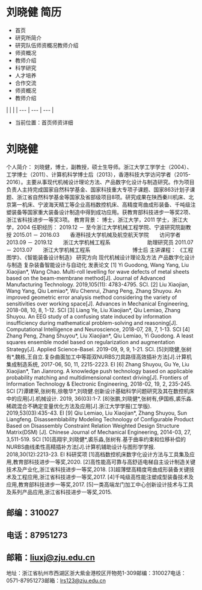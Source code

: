# 刘晓健 简历
- 首页
- 研究所简介
- 研究队伍师资概况教师介绍
- 师资概况
- 教师介绍
- 科学研究
- 人才培养
- 合作交流
- 师资概况
- 教师介绍

|  |  |
| --- | --- | --- |

- 当前位置：首页师资详细

# 刘晓健
个人简介：
刘晓健，博士，副教授，硕士生导师。浙江大学工学学士（2004）、工学博士（2011）、计算机科学博士后（2013），香港科技大学访问学者（2015-2016）。主要从事现代机械设计理论方法、产品数字化设计与制造研究。作为项目负责人主持完成国家自然科学基金、国家科技重大专项子课题、国家863计划子课题、浙江省自然科学基金等国家及省部级项目8项。研究成果在陕西秦川机床、北京第一机床、宁波海天精工等企业高档数控机床、高精度弯曲成形装备、千吨级注塑装备等国家重大装备设计制造中得到成功应用。获教育部科技进步一等奖2项、浙江省科技进步一等奖3项。
教育背景：
博士，浙江大学，2011
学士，浙江大学，2004
任职经历：
2019.12 － 至今浙江大学机械工程学院、宁波研究院副教授
2015.01 － 2016.03　　香港科技大学机械及航空航天学院　　访问学者
2013.09 － 2019.12　　浙江大学机械工程系　　　　　　　助理研究员
2011.07 － 2013.07　　浙江大学机械工程系　　　　　　　　博士后
主讲课程：
《工程图学》、《智能装备设计制造》
研究方向
现代机械设计理论及方法
产品数字化设计与制造
复杂装备智能设计与自动化
发表论文
[1] Yi Guodong, Wang Yang, Liu Xiaojian*, Wang Chao. Multi-roll levelling for wave defects of metal sheets based on the beam-membrane method[J]. Journal of Advanced Manufacturing Technology. 2019,105(11): 4783-4795. SCI.
[2] Liu Xiaojian, Wang Yang, Qiu Lemiao*, Wu Chenrui, Zhang Peng, Zhang Shuyou. An improved geometric error analysis method considering the variety of sensitivities over working space[J]. Advances in Mechanical Engineering, 2018-08, 10, 8, 1-12. SCI
[3] Liang Ye, Liu Xiaojian*, Qiu Lemiao, Zhang Shuyou. An EEG study of a confusing state induced by information insufficiency during mathematical problem-solving and reasoning[J]. Computational Intelligence and Neuroscience, 2018-07, 28, 7, 1-13. SCI
[4] Zhang Peng, Zhang Shuyou*, Liu Xiaojian*, Qiu Lemiao, Yi Guodong. A least squares ensemble model based on regularization and augmentation Strategy[J]. Applied Science-Basel. 2019-09, 9, 9, 1-21. SCI.
[5]刘晓健,张树有*,魏栋,王自立.复杂曲面加工中等距双NURBS刀具路径高效插补方法[J].计算机集成制造系统, 2017-06, 50, 11, 2215-2223. EI
[6] Zhang Shuyou, Gu Ye, Liu Xiaojian*, Tan Jianrong. A knowledge push technology based on applicable probability matching and multidimensional context driving[J]. Frontiers of Information Technology & Electronic Engineering, 2018-02, 19, 2, 235-245. SCI
[7]谭建荣,张树有,徐敬华*,刘晓健.创新设计基础科学问题研究及其在数控机床中的应用[J].机械设计. 2019, 36(03):1-7.
[8]张鹏,刘晓健*,张树有,伊国栋,裘乐淼.稀疏混合不确定变量优化方法及应用[J].浙江大学学报(工学版). 2019,53(03):435-43. EI
[9] Qiu Lemiao, Liu Xiaojian*, Zhang Shuyou, Sun Liangfeng. Disassemblability Modeling Technology of Configurable Product Based on Disassembly Constraint Relation Weighted Design Structure Matrix(DSM) [J]. Chinese Journal of Mechanical Engineering, 2014-03, 27, 3,511-519. SCI
[10]高翔宇,刘晓健*,裘乐淼,张树有.基于曲率约束和位移补偿的NURBS曲线柔性高精插补方法[J].计算机辅助设计与图形学学报. 2018,30(12):2213-23. EI
科研奖项
[1]高档数控机床数字化设计方法与工具集及应用,教育部科技进步一等奖,2020.
[2]高性能高可靠与高舒适电梯自主设计制造关键技术及产业化,浙江省科技进步一等奖,2018.
[3]超薄壁高精度弯曲成形装备关键技术及工程应用,浙江省科技进步一等奖,2017.
[4]千吨级高性能注塑成型装备技术及应用,教育部科技进步一等奖,2017.
[5]一类高端龙门加工中心创新设计技术与工具及系列产品应用,浙江省科技进步一等奖,2015.

## 邮编：310027

## 电话：87951273

## 邮箱：liuxj@zju.edu.cn
地址：浙江省杭州市西湖区浙大紫金港校区开物苑1-309邮编：310027电话：0571-87951273邮箱：lrs123@zju.edu.cn
